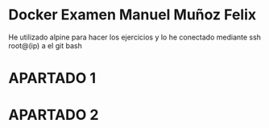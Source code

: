 # Docker Examen Manuel Muñoz Felix
He utilizado alpine para hacer los ejercicios y lo he conectado mediante ssh root@(ip) a el git bash

# APARTADO 1


# APARTADO 2

